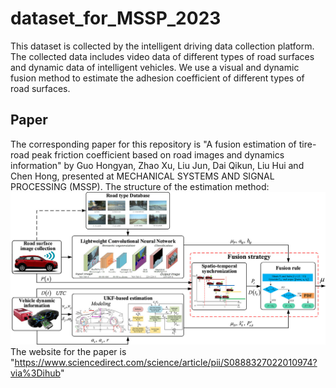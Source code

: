 # dataset_for_MSSP_2023
This dataset is collected by the intelligent driving data collection platform. The collected data includes video data of different types of road surfaces and dynamic data of intelligent vehicles. We use a visual and dynamic fusion method to estimate the adhesion coefficient of different types of road surfaces.

## Paper
The corresponding paper for this repository is "A fusion estimation of tire-road peak friction coefficient based on road images and dynamics information" by Guo Hongyan, Zhao Xu, Liu Jun, Dai Qikun, Liu Hui and Chen Hong, presented at MECHANICAL SYSTEMS AND SIGNAL PROCESSING (MSSP). 
The structure of the estimation method:
![The structure of the paper](https://github.com/jialin-li99/dataset_for_MSSP_2023/blob/main/architecture.jpg)
The website for the paper is "https://www.sciencedirect.com/science/article/pii/S0888327022010974?via%3Dihub"
